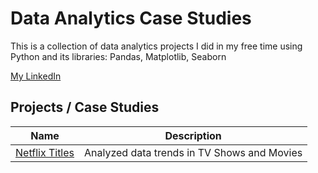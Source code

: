 # Data Analytics Case Studies
This is a collection of data analytics projects I did in my free time using Python and its libraries: Pandas, Matplotlib, Seaborn

[My LinkedIn](https://www.linkedin.com/in/albraa-alsakor-90b218212/)

## Projects / Case Studies
| Name | Description |
|-|-|
| [Netflix Titles](https://github.com/royalfalcon1146/data-analytics-case-studies/tree/main/netflix-titles) | Analyzed data trends in TV Shows and Movies |
